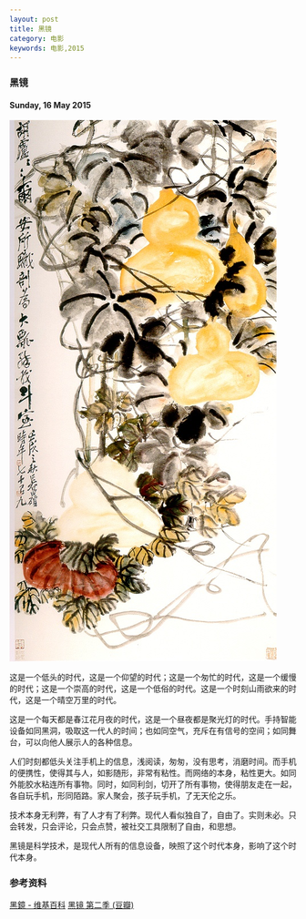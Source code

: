 ```yaml
---
layout: post
title: 黑镜
category: 电影
keywords: 电影,2015
---
```


### 黑镜

#### Sunday, 16 May 2015

![吴昌硕](/../../assets/img/book/2015/wochangshuo_6.jpg)

这是一个低头的时代，这是一个仰望的时代；这是一个匆忙的时代，这是一个缓慢的时代；这是一个崇高的时代，这是一个低俗的时代。这是一个时刻山雨欲来的时代，这是一个晴空万里的时代。

这是一个每天都是春江花月夜的时代，这是一个昼夜都是聚光灯的时代。手持智能设备如同黑洞，吸取这一代人的时间；也如同空气，充斥在有信号的空间；如同舞台，可以向他人展示人的各种信息。

人们时刻都低头关注手机上的信息，浅阅读，匆匆，没有思考，消磨时间。而手机的便携性，使得其与人，如影随形，非常有粘性。而网络的本身，粘性更大。如同外能胶水粘连所有事物。同时，如同利剑，切开了所有事物，使得朋友走在一起，各自玩手机，形同陌路。家人聚会，孩子玩手机，了无天伦之乐。

技术本身无利弊，有了人才有了利弊。现代人看似独自了，自由了。实则未必。只会转发，只会评论，只会点赞，被社交工具限制了自由，和思想。

黑镜是科学技术，是现代人所有的信息设备，映照了这个时代本身，影响了这个时代本身。

### 参考资料
[黑鏡 - 维基百科](http://zh.wikipedia.org/zh/%E9%BB%91%E9%8F%A1)
[黑镜 第二季 (豆瓣)](https://movie.douban.com/subject/11502153/)
